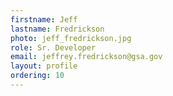 ```yaml
---
firstname: Jeff
lastname: Fredrickson
photo: jeff_fredrickson.jpg
role: Sr. Developer
email: jeffrey.fredrickson@gsa.gov
layout: profile
ordering: 10
---
```

